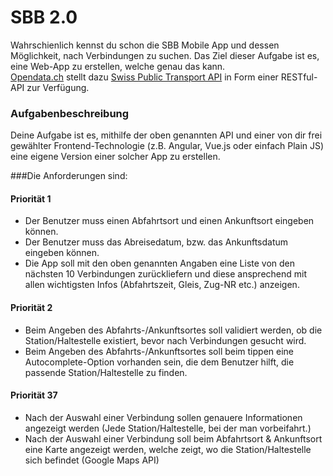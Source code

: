 # SBB 2.0

Wahrschienlich kennst du schon die SBB Mobile App und dessen Möglichkeit, nach Verbindungen zu suchen.
Das Ziel dieser Aufgabe ist es, eine Web-App zu erstellen, welche genau das kann. <br>
[Opendata.ch](https://opendata.ch) stellt dazu [Swiss Public Transport API](https://transport.opendata.ch/) in Form einer RESTful-API zur Verfügung. <br>

### Aufgabenbeschreibung

Deine Aufgabe ist es, mithilfe der oben genannten API und einer von dir frei gewählter Frontend-Technologie (z.B. Angular, Vue.js oder einfach Plain JS) eine eigene Version einer solcher App zu erstellen. <br>

###Die Anforderungen sind:
#### Priorität 1
- Der Benutzer muss einen Abfahrtsort und einen Ankunftsort eingeben können.
- Der Benutzer muss das Abreisedatum, bzw. das Ankunftsdatum eingeben können.
- Die App soll mit den oben genannten Angaben eine Liste von den nächsten 10 Verbindungen zurückliefern und diese ansprechend mit allen wichtigsten Infos (Abfahrtszeit, Gleis, Zug-NR etc.) anzeigen.

#### Priorität 2
- Beim Angeben des Abfahrts-/Ankunftsortes soll validiert werden, ob die Station/Haltestelle existiert, bevor nach Verbindungen gesucht wird.
- Beim Angeben des Abfahrts-/Ankunftsortes soll beim tippen eine Autocomplete-Option vorhanden sein, die dem Benutzer hilft, die passende Station/Haltestelle zu finden.

#### Priorität 37
- Nach der Auswahl einer Verbindung sollen genauere Informationen angezeigt werden (Jede Station/Haltestelle, bei der man vorbeifahrt.)
- Nach der Auswahl einer Verbindung soll beim Abfahrtsort & Ankunftsort eine Karte angezeigt werden, welche zeigt, wo die Station/Haltestelle sich befindet (Google Maps API)


